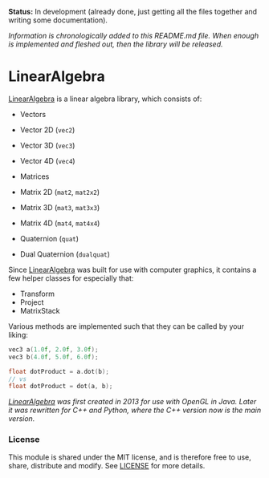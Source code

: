 
**Status:** In development (already done, just getting all the files together and writing some documentation).

*Information is chronologically added to this README.md file. When enough is implemented
and fleshed out, then the library will be released.*


# LinearAlgebra

[LinearAlgebra][LinearAlgebra] is a linear algebra library, which consists of:

- Vectors
 - Vector 2D (`vec2`)
 - Vector 3D (`vec3`)
 - Vector 4D (`vec4`)

- Matrices
 - Matrix 2D (`mat2`, `mat2x2`)
 - Matrix 3D (`mat3`, `mat3x3`)
 - Matrix 4D (`mat4`, `mat4x4`)

- Quaternion (`quat`)
- Dual Quaternion (`dualquat`)


Since [LinearAlgebra][LinearAlgebra] was built for use with computer graphics, it contains
a few helper classes for especially that:

- Transform
- Project
- MatrixStack


Various methods are implemented such that they can be called by your liking:

```cpp
vec3 a(1.0f, 2.0f, 3.0f);
vec3 b(4.0f, 5.0f, 6.0f);

float dotProduct = a.dot(b);
// vs
float dotProduct = dot(a, b);
```


*[LinearAlgebra][LinearAlgebra] was first created in 2013 for use with OpenGL in Java. Later
it was rewritten for C++ and Python, where the C++ version now is the main version.*


### License

This module is shared under the MIT license, and is therefore free to use, share, distribute and modify.
See [LICENSE][LinearAlgebraLicense] for more details.


[LinearAlgebra]: https://github.com/MrVallentin/LinearAlgebra

[LinearAlgebraIssueTracker]: https://github.com/MrVallentin/LinearAlgebra/issues
[LinearAlgebraLicense]: https://github.com/MrVallentin/LinearAlgebra/blob/master/LICENSE

[LinearAlgebraWiki]: https://en.wikipedia.org/wiki/Linear_algebra
[LinearMapWiki]: https://en.wikipedia.org/wiki/Linear_map

[LinearInterpolationWiki]: https://en.wikipedia.org/wiki/Linear_interpolation

[GLSL]: https://www.opengl.org/documentation/glsl/
